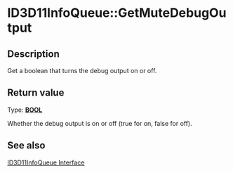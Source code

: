 # ID3D11InfoQueue::GetMuteDebugOutput

## Description

Get a boolean that turns the debug output on or off.

## Return value

Type: **[BOOL](https://learn.microsoft.com/windows/desktop/WinProg/windows-data-types)**

Whether the debug output is on or off (true for on, false for off).

## See also

[ID3D11InfoQueue Interface](https://learn.microsoft.com/windows/desktop/api/d3d11sdklayers/nn-d3d11sdklayers-id3d11infoqueue)